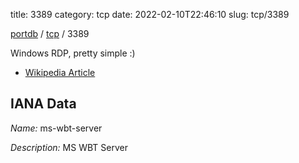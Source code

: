 title: 3389
category: tcp
date: 2022-02-10T22:46:10
slug: tcp/3389

[portdb](/) / [tcp](/category/tcp.html) / 3389


Windows RDP, pretty simple :)

* [Wikipedia Article](http://en.wikipedia.org/wiki/Remote_Desktop_Protocol)

## IANA Data

_Name:_ ms-wbt-server

_Description:_ MS WBT Server

